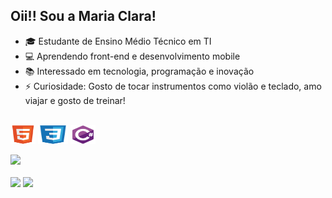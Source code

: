 ## Oii!! Sou a Maria Clara!
- 🎓 Estudante de Ensino Médio Técnico em TI  
- 💻 Aprendendo front-end e desenvolvimento mobile  
- 📚 Interessado em tecnologia, programação e inovação  
- ⚡ Curiosidade: Gosto de tocar instrumentos como violão e teclado, amo viajar e gosto de treinar!
<div style="display: inline_block">
  <br>
  <img align="center" alt="Rafa-HTML" height="30" width="40" src="https://raw.githubusercontent.com/devicons/devicon/master/icons/html5/html5-original.svg">
  <img align="center" alt="Rafa-CSS" height="30" width="48" src="https://raw.githubusercontent.com/devicons/devicon/master/icons/css3/css3-original.svg">
  <img align="center" alt="Rafa-Csharp" height="30" width="40" src="https://raw.githubusercontent.com/devicons/devicon/master/icons/csharp/csharp-original.svg">

</div>
<br>
<div>
  <a href="https://www.linkedin.com/in/maria-clara-ferreira-lopes/" target="_blank"><img src="https://img.shields.io/badge/-LinkedIn-X23007785?style-for-the-badge logo-linkedin&logoColor-white" target="_blank"></a>
</div>
<br>
<div>
  <a href="https://github.com/lu-iza18"></a>
  <img height="180em" src="https://github-readme-stats.vercel.app/api?username=mariaclaraferr2007&show_icons+true&theme=dracula&include_all_commits+true&count_private=true">
  <img height="160em" src="https://github-readme-stats.vercel.app/api/top-langs/?username=mariaclaraferr2007&layout=compact&langs_count16&theme=dracula"/>
</div>
